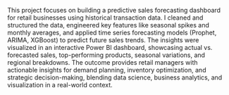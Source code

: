 This project focuses on building a predictive sales forecasting dashboard for retail businesses using historical transaction data. I cleaned and structured the data, engineered key features like seasonal spikes and monthly averages, and applied time series forecasting models (Prophet, ARIMA, XGBoost) to predict future sales trends. The insights were visualized in an interactive Power BI dashboard, showcasing actual vs. forecasted sales, top-performing products, seasonal variations, and regional breakdowns. The outcome provides retail managers with actionable insights for demand planning, inventory optimization, and strategic decision-making, blending data science, business analytics, and visualization in a real-world context.
